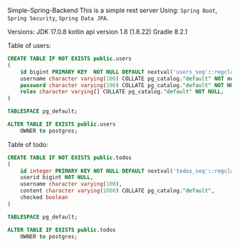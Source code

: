 Simple-Spring-Backend
This is a simple rest server 
Using: `Spring Boot`, `Spring Security`, `Spring Data JPA`.

Versions:
JDK 17.0.8
kotlin api version 1.8 (1.8.22)
Gradle 8.2.1


Table of users:
```sql
CREATE TABLE IF NOT EXISTS public.users
(
    id bigint PRIMARY KEY  NOT NULL DEFAULT nextval('users_seq'::regclass),
    username character varying(100) COLLATE pg_catalog."default" NOT null UNIQUE,
    password character varying(100) COLLATE pg_catalog."default" NOT NULL,
	roles character varying[] COLLATE pg_catalog."default" NOT NULL,
)

TABLESPACE pg_default;

ALTER TABLE IF EXISTS public.users
    OWNER to postgres;
```

Table of todo:
```sql
CREATE TABLE IF NOT EXISTS public.todos
(
    id integer PRIMARY KEY NOT NULL DEFAULT nextval('todos_seq'::regclass),
	userid bigint NOT NULL,
    username character varying(100),
    content character varying(1000) COLLATE pg_catalog."default",
    checked boolean
)

TABLESPACE pg_default;

ALTER TABLE IF EXISTS public.todos
    OWNER to postgres;
```